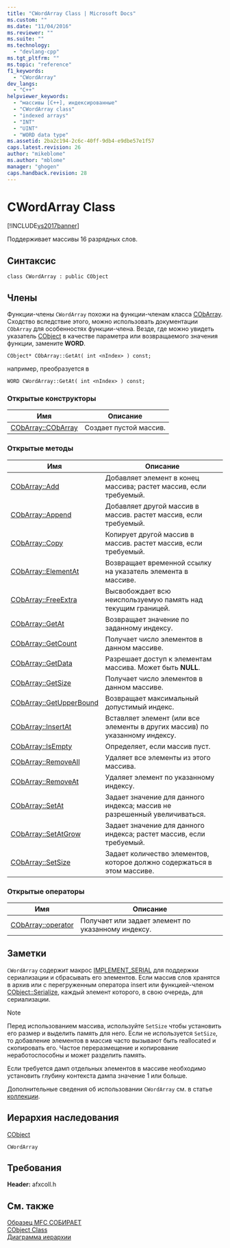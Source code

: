 ```yaml
---
title: "CWordArray Class | Microsoft Docs"
ms.custom: ""
ms.date: "11/04/2016"
ms.reviewer: ""
ms.suite: ""
ms.technology: 
  - "devlang-cpp"
ms.tgt_pltfrm: ""
ms.topic: "reference"
f1_keywords: 
  - "CWordArray"
dev_langs: 
  - "C++"
helpviewer_keywords: 
  - "массивы [C++], индексированные"
  - "CWordArray class"
  - "indexed arrays"
  - "INT"
  - "UINT"
  - "WORD data type"
ms.assetid: 2ba2c194-2c6c-40ff-9db4-e9dbe57e1f57
caps.latest.revision: 26
author: "mikeblome"
ms.author: "mblome"
manager: "ghogen"
caps.handback.revision: 28
---
```

# CWordArray Class
[!INCLUDE[vs2017banner](../../assembler/inline/includes/vs2017banner.md)]

Поддерживает массивы 16 разрядных слов.  
  
## Синтаксис  
  
```  
class CWordArray : public CObject  
```  
  
## Члены  
 Функции\-члены `CWordArray` похожи на функции\-членам класса [CObArray](../../mfc/reference/cobarray-class.md).  Сходство вследствие этого, можно использовать документации `CObArray` для особенностях функции\-члена.  Везде, где можно увидеть указатель [CObject](../Topic/CObject%20Class.md) в качестве параметра или возвращаемого значения функции, замените **WORD**.  
  
 `CObject* CObArray::GetAt( int <nIndex> ) const;`  
  
 например, преобразуется в  
  
 `WORD CWordArray::GetAt( int <nIndex> ) const;`  
  
### Открытые конструкторы  
  
|Имя|Описание|  
|---------|--------------|  
|[CObArray::CObArray](../Topic/CObArray::CObArray.md)|Создает пустой массив.|  
  
### Открытые методы  
  
|Имя|Описание|  
|---------|--------------|  
|[CObArray::Add](../Topic/CObArray::Add.md)|Добавляет элемент в конец массива; растет массив, если требуемый.|  
|[CObArray::Append](../Topic/CObArray::Append.md)|Добавляет другой массив в массив. растет массив, если требуемый.|  
|[CObArray::Copy](../Topic/CObArray::Copy.md)|Копирует другой массив в массив. растет массив, если требуемый.|  
|[CObArray::ElementAt](../Topic/CObArray::ElementAt.md)|Возвращает временной ссылку на указатель элемента в массиве.|  
|[CObArray::FreeExtra](../Topic/CObArray::FreeExtra.md)|Высвобождает всю неиспользуемую память над текущим границей.|  
|[CObArray::GetAt](../Topic/CObArray::GetAt.md)|Возвращает значение по заданному индексу.|  
|[CObArray::GetCount](../Topic/CObArray::GetCount.md)|Получает число элементов в данном массиве.|  
|[CObArray::GetData](../Topic/CObArray::GetData.md)|Разрешает доступ к элементам массива.  Может быть **NULL**.|  
|[CObArray::GetSize](../Topic/CObArray::GetSize.md)|Получает число элементов в данном массиве.|  
|[CObArray::GetUpperBound](../Topic/CObArray::GetUpperBound.md)|Возвращает максимальный допустимый индекс.|  
|[CObArray::InsertAt](../Topic/CObArray::InsertAt.md)|Вставляет элемент \(или все элементы в других массив\) по указанному индексу.|  
|[CObArray::IsEmpty](../Topic/CObArray::IsEmpty.md)|Определяет, если массив пуст.|  
|[CObArray::RemoveAll](../Topic/CObArray::RemoveAll.md)|Удаляет все элементы из этого массива.|  
|[CObArray::RemoveAt](../Topic/CObArray::RemoveAt.md)|Удаляет элемент по указанному индексу.|  
|[CObArray::SetAt](../Topic/CObArray::SetAt.md)|Задает значение для данного индекса; массив не разрешенный увеличиваться.|  
|[CObArray::SetAtGrow](../Topic/CObArray::SetAtGrow.md)|Задает значение для данного индекса; растет массив, если требуемый.|  
|[CObArray::SetSize](../Topic/CObArray::SetSize.md)|Задает количество элементов, которое должно содержаться в этом массиве.|  
  
### Открытые операторы  
  
|Имя|Описание|  
|---------|--------------|  
|[CObArray::operator](../Topic/CObArray::operator.md)|Получает или задает элемент по указанному индексу.|  
  
## Заметки  
 `CWordArray` содержит макрос [IMPLEMENT\_SERIAL](../Topic/IMPLEMENT_SERIAL.md) для поддержки сериализации и сбрасывать его элементов.  Если массив слов хранятся в архив или с перегруженным оператора insert или функцией\-членом [CObject::Serialize](../Topic/CObject::Serialize.md), каждый элемент которого, в свою очередь, для сериализации.  
  
> [!NOTE]
>  Перед использованием массива, используйте `SetSize` чтобы установить его размер и выделить память для него.  Если не используется `SetSize`, то добавление элементов в массив часто вызывают быть reallocated и скопировать его.  Частое переразмещение и копирование неработоспособны и может разделить память.  
  
 Если требуется дамп отдельных элементов в массиве необходимо установить глубину контекста дампа значение 1 или больше.  
  
 Дополнительные сведения об использовании `CWordArray` см. в статье [коллекции](../../mfc/collections.md).  
  
## Иерархия наследования  
 [CObject](../Topic/CObject%20Class.md)  
  
 `CWordArray`  
  
## Требования  
 **Header:**  afxcoll.h  
  
## См. также  
 [Образец MFC СОБИРАЕТ](../../top/visual-cpp-samples.md)   
 [CObject Class](../Topic/CObject%20Class.md)   
 [Диаграмма иерархии](../../mfc/hierarchy-chart.md)